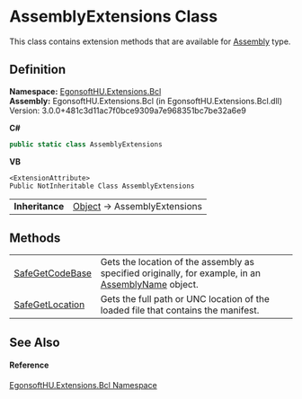 # AssemblyExtensions Class


This class contains extension methods that are available for <a href="https://learn.microsoft.com/dotnet/api/system.reflection.assembly" target="_blank" rel="noopener noreferrer">Assembly</a> type.



## Definition
**Namespace:** <a href="N_EgonsoftHU_Extensions_Bcl.md">EgonsoftHU.Extensions.Bcl</a>  
**Assembly:** EgonsoftHU.Extensions.Bcl (in EgonsoftHU.Extensions.Bcl.dll) Version: 3.0.0+481c3d11ac7f0bce9309a7e968351bc7be32a6e9

**C#**
``` C#
public static class AssemblyExtensions
```
**VB**
``` VB
<ExtensionAttribute>
Public NotInheritable Class AssemblyExtensions
```

<table><tr><td><strong>Inheritance</strong></td><td><a href="https://learn.microsoft.com/dotnet/api/system.object" target="_blank" rel="noopener noreferrer">Object</a>  →  AssemblyExtensions</td></tr>
</table>



## Methods
<table>
<tr>
<td><a href="M_EgonsoftHU_Extensions_Bcl_AssemblyExtensions_SafeGetCodeBase.md">SafeGetCodeBase</a></td>
<td>Gets the location of the assembly as specified originally, for example, in an <a href="https://learn.microsoft.com/dotnet/api/system.reflection.assemblyname" target="_blank" rel="noopener noreferrer">AssemblyName</a> object.</td></tr>
<tr>
<td><a href="M_EgonsoftHU_Extensions_Bcl_AssemblyExtensions_SafeGetLocation.md">SafeGetLocation</a></td>
<td>Gets the full path or UNC location of the loaded file that contains the manifest.</td></tr>
</table>

## See Also


#### Reference
<a href="N_EgonsoftHU_Extensions_Bcl.md">EgonsoftHU.Extensions.Bcl Namespace</a>  
